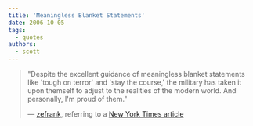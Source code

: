 ```yaml
---
title: 'Meaningless Blanket Statements'
date: 2006-10-05
tags:
  - quotes
authors:
  - scott
---
```


> "Despite the excellent guidance of meaningless blanket statements like 'tough on terror' and 'stay the course,' the military has taken it upon themself to adjust to the realities of the modern world. And personally, I'm proud of them."
>
> — [zefrank](http://www.zefrank.com/theshow/archives/2006/10/100506.html), referring to a [New York Times article](http://www.nytimes.com/2006/10/05/washington/05doctrine.html?hp&ex=1160020800&en=e6b7b0a33710f246&ei=5094&partner=homepage)
